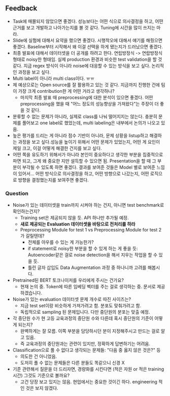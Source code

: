 ## Feedback

- Task에 매몰되지 않았으면 좋겠다. 성능보다는 어떤 식으로 의사결정을 하고, 어떤 근거를 보고 개발하고 나아가는지를 볼 것 같다. Tuning에 시간을 많이 쓰지는 마라.
- Slide에 실험에 대해서 요약을 했으면 좋겠다. 시행착오에 대해서 얘기를 해줬으면 좋겠다. Baseline부터 시작해서 왜 이걸 선택을 하게 됐는지가 드러났으면 좋겠다.
- 최종 발표에 대해서 데이터셋을 더 공개를 하려고 한다. 연립방정식 -> 연랍방정식 형태로 noisy한 형태임. 실제 production 환경과 비슷한 test validation을 할 것 같다. 지금 regex 방식이 아니라 noise에 대응할 수 있는 방식을 보고 싶다. 논리적인 과정을 보고 싶다.
- Multi label이 아니라 multi class이다. ㅠㅠ
- 제 예상으로는 Open source를 잘 활용하고 있는 것 같다. 지금까지 진행한 건에 팀이 가장 크게 contribution한 게 어떤 거라고 생각하나?
  - 마지막 최종 발표 때 preprocessing에 대한 분석이 있으면 좋겠다. 어떤 preprocessing을 했을 때 "어느 정도의 성능향상을 가져왔다"는 주장이 더 좋을 것 같다.
- 분류할 수 없는 문제가 아니라, 실제로 class를 나눠 떨어지지는 않는다. 충분히 문제를 풀어보고 one label로 했었는데, multi labeling은 내부에서 논의가 나오고 있음.
- 높은 평가를 드리는 게 아니라 점수 기반이 아니라, 문제 상황을 listup하고 해결하는 과정을 보고 싶다.성능을 높이기 위해서 어떤 문제가 있었는지, 어떤 게 요인이 제일 크고, 이걸 어떻게 해결한 건지를 보고 싶다.
- 어떤 쪽을 유도하기 위해서가 아니라 본인이 중요하다고 생각한 부분을 집중적으로 파면 되고, 그게 왜 중요한 지만 설득할 수 있으면 됨. Presentation을 할 때 그 부분이 부각될 수 있도록 하면 좋겠다. 결과를 보여준 것들은 Model 별로 보여준 느낌이 있어서... 어떤 방식으로 의사결정을 하고, 어떤 방향으로 나갔는지, 어떤 로직으로 방향을 결정했는지를 보여주면 좋겠다.

### Question

- Noise가 있는 데이터셋을 train까지 시켜야 하는 건지, 아니면 test benchmark로 확인하는건지?
  - Training set은 제공되지 않을 듯. API 하나만 추가될 예정.
  - **새로 제공되는 Evaluation 데이터셋을 바탕으로 전처리를 하라**
  - Preprocessing Module for test 1 vs Preprocessing Module for test 2가 갈릴텐데?
    - 전체를 아우를 수 있는 게 가능한가?
    - if statement로 noisy한 부분을 할 수 있게 하는 게 좋을 듯: Autoencoder같은 걸로 noise detection을 해서 지우는 작업을 할 수 있을 듯.
    - 틀린 글자 삽입도 Data Augmentation 과정 중 하나니까 고려를 해봅시다.
- Pretrained된 BERT 토크나이저를 우리에게 주시는 건가요?
  - 현재 논의 중. Token에 따른 임베딩 벡터를 주는 걸로 생각하는 중. 문서로 제공하겠습니다.
- Noise가 있는 evaluation 데이터셋 문제 개수로 따진 사이즈는?
  - 지금 test set이랑 비슷하게 가져가려고 함. 분포도 맞춰가려고 함.
  - 독립적으로 sampling 된 문제입니다. 다만 중단원의 분포는 맞출 예정.
- 각 중단원 수가 현 고등 교육과정의 중단원 수와 다른데 혹시 중단원의 기준이 어떻게 되는지?
  - 완벽하게는 잘 모름. 이쪽 부분을 담당하시던 분이 지정해주시고 만드는 걸로 알고 있음.
  - 즉 교육과정의 중단원과는 관련이 있지만, 정확하게 답변하기는 어려움.
- Classification으로 풀 수 없다고 생각되는 문제들: "다음 중 옳지 않은 것은?" 등
  - 의도한 건 아니었음.
  - 도저히 풀 수 없는 문제들은 다른 분들도 똑같으니 신경 X
- 기준 관련해서 질문을 더 드리자면, 경량화를 시킨다면 (적은 자원 or 적은 training 시간) 그것도 기준으로 볼까요?
  - 고건 당장 보고 있지는 않음. 현업에서는 중요한 것이긴 하다. engineering 적인 것은 보지 않겠다.
